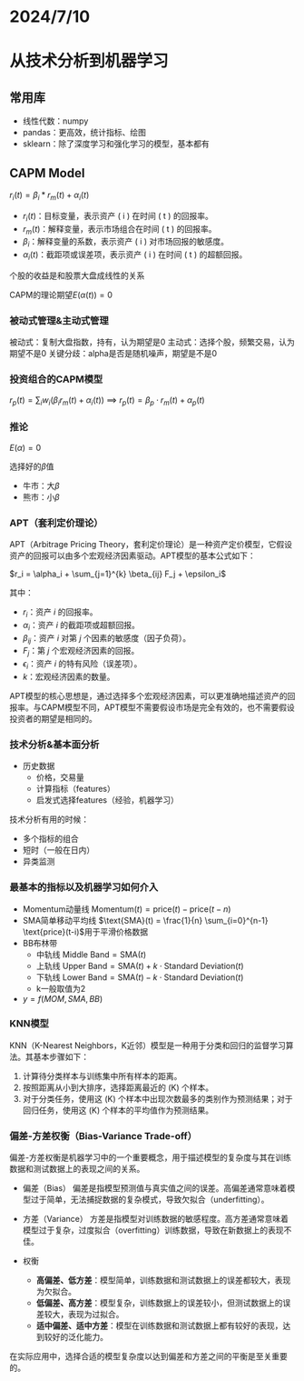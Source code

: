 # 2024/7/10
# 从技术分析到机器学习
## 常用库
- 线性代数：numpy
- pandas：更高效，统计指标、绘图
- sklearn：除了深度学习和强化学习的模型，基本都有
## CAPM Model
$r_i(t)=\beta _i*r_m(t)+\alpha _i(t)$
- $r_i(t)$：目标变量，表示资产 \( i \) 在时间 \( t \) 的回报率。
- $r_m(t)$：解释变量，表示市场组合在时间 \( t \) 的回报率。
- $\beta _i$：解释变量的系数，表示资产 \( i \) 对市场回报的敏感度。
- $\alpha _i(t)$：截距项或误差项，表示资产 \( i \) 在时间 \( t \) 的超额回报。

个股的收益是和股票大盘成线性的关系

CAPM的理论期望$E(\alpha (t))=0$
### 被动式管理&主动式管理
被动式：复制大盘指数，持有，认为期望是0
主动式：选择个股，频繁交易，认为期望不是0
关键分歧：alpha是否是随机噪声，期望是不是0
### 投资组合的CAPM模型
$r_p(t)=\sum_{i} w_i(\beta_ir_m(t)+\alpha_i(t))$
==>
$r_p(t) = \beta_p \cdot r_m(t) + \alpha_p(t)$
### 推论
$E(\alpha)=0$

选择好的$\beta$值
- 牛市：大$\beta$
- 熊市：小$\beta$
### APT（套利定价理论）
APT（Arbitrage Pricing Theory，套利定价理论）是一种资产定价模型，它假设资产的回报可以由多个宏观经济因素驱动。APT模型的基本公式如下：

$r_i = \alpha_i + \sum_{j=1}^{k} \beta_{ij} F_j + \epsilon_i$

其中：
- $r_i$：资产 $i$ 的回报率。
- $\alpha_i$：资产 $i$ 的截距项或超额回报。
- $\beta_{ij}$：资产 $i$ 对第 $j$ 个因素的敏感度（因子负荷）。
- $F_j$：第 $j$ 个宏观经济因素的回报。
- $\epsilon_i$：资产 $i$ 的特有风险（误差项）。
- $k$：宏观经济因素的数量。

APT模型的核心思想是，通过选择多个宏观经济因素，可以更准确地描述资产的回报率。与CAPM模型不同，APT模型不需要假设市场是完全有效的，也不需要假设投资者的期望是相同的。
### 技术分析&基本面分析
- 历史数据
  - 价格，交易量
  - 计算指标（features）
  - 启发式选择features（经验，机器学习）

技术分析有用的时候：
- 多个指标的组合
- 短时（一般在日内）
- 异类监测

### 最基本的指标以及机器学习如何介入
- Momentum动量线 $\text{Momentum}(t) = \text{price}(t) - \text{price}(t-n)$
- SMA简单移动平均线 $\text{SMA}(t) = \frac{1}{n} \sum_{i=0}^{n-1} \text{price}(t-i)$用于平滑价格数据
- BB布林带
  - 中轨线 $\text{Middle Band} = \text{SMA}(t)$
  - 上轨线 $\text{Upper Band} = \text{SMA}(t) + k \cdot \text{Standard Deviation}(t)$
  - 下轨线 $\text{Lower Band} = \text{SMA}(t) - k \cdot \text{Standard Deviation}(t)$
  - k一般取值为2
- $y=f(MOM,SMA,BB)$
### KNN模型
KNN（K-Nearest Neighbors，K近邻）模型是一种用于分类和回归的监督学习算法。其基本步骤如下：
1. 计算待分类样本与训练集中所有样本的距离。
2. 按照距离从小到大排序，选择距离最近的 \(K\) 个样本。
3. 对于分类任务，使用这 \(K\) 个样本中出现次数最多的类别作为预测结果；对于回归任务，使用这 \(K\) 个样本的平均值作为预测结果。
### 偏差-方差权衡（Bias-Variance Trade-off）
偏差-方差权衡是机器学习中的一个重要概念，用于描述模型的复杂度与其在训练数据和测试数据上的表现之间的关系。

- 偏差（Bias）
偏差是指模型预测值与真实值之间的误差。高偏差通常意味着模型过于简单，无法捕捉数据的复杂模式，导致欠拟合（underfitting）。

- 方差（Variance）
方差是指模型对训练数据的敏感程度。高方差通常意味着模型过于复杂，过度拟合（overfitting）训练数据，导致在新数据上的表现不佳。

- 权衡
  - **高偏差、低方差**：模型简单，训练数据和测试数据上的误差都较大，表现为欠拟合。
  - **低偏差、高方差**：模型复杂，训练数据上的误差较小，但测试数据上的误差较大，表现为过拟合。
  - **适中偏差、适中方差**：模型在训练数据和测试数据上都有较好的表现，达到较好的泛化能力。

在实际应用中，选择合适的模型复杂度以达到偏差和方差之间的平衡是至关重要的。
